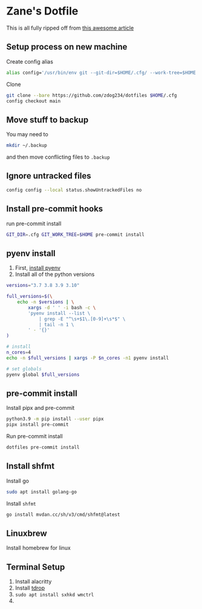 # Zane's Dotfile

This is all fully ripped off from [this awesome article](https://www.atlassian.com/git/tutorials/dotfiles)

## Setup process on new machine

Create config alias

```sh
alias config='/usr/bin/env git --git-dir=$HOME/.cfg/ --work-tree=$HOME'
```

Clone

```sh
git clone --bare https://github.com/zdog234/dotfiles $HOME/.cfg
config checkout main
```

## Move stuff to backup

You may need to

```bash
mkdir ~/.backup
```

and then move conflicting files to `.backup`

## Ignore untracked files

```sh
config config --local status.showUntrackedFiles no
```

## Install pre-commit hooks

run pre-commit install

```sh
GIT_DIR=.cfg GIT_WORK_TREE=$HOME pre-commit install
```

## pyenv install

1. First, [install pyenv](https://github.com/pyenv/pyenv-installer)
2. Install all of the python versions

```sh
versions="3.7 3.8 3.9 3.10"

full_versions=$(\
    echo -n $versions | \
        xargs -d ' ' -i bash -c \
        'pyenv install --list \
            | grep -E "^\s+$1\.[0-9]+\s*$" \
            | tail -n 1 \
        ' - '{}'
)

# install
n_cores=4
echo -n $full_versions | xargs -P $n_cores -n1 pyenv install

# set globals
pyenv global $full_versions
```

## pre-commit install

Install pipx and pre-commit

```sh
python3.9 -m pip install --user pipx
pipx install pre-commit
```

Run pre-commit install

```sh
dotfiles pre-commit install
```

## Install shfmt

Install go

```sh
sudo apt install golang-go
```

Install `shfmt`

```sh
go install mvdan.cc/sh/v3/cmd/shfmt@latest
```

## Linuxbrew

Install homebrew for linux

## Terminal Setup

1. Install alacritty
2. Install [tdrop](https://github.com/noctuid/tdrop)
3. `sudo apt install sxhkd wmctrl`
4.
